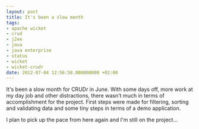 ```yaml
---
layout: post
title: It's been a slow month
tags:
- apache wicket
- crud
- j2ee
- java
- java enterprise
- status
- wicket
- wicket-crudr
date: 2012-07-04 12:56:58.000000000 +02:00
---
```

It's been a slow month for CRUDr in June. With some days off, more work at my day job and other distractions, there wasn't much in terms of accomplishment for the project. First steps were made for filtering, sorting and validating data and some tiny steps in terms of a demo application.


I plan to pick up the pace from here again and I'm still on the project... 

